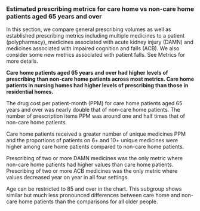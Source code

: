 ### Estimated prescribing metrics for care home vs non-care home patients aged 65 years and over

In this section, we compare general prescribing volumes as well as established prescribing metrics including multiple medicines to a patient (polypharmacy), medicines associated with acute kidney injury (DAMN) and medicines associated with impaired cognition and falls (ACB). We also consider some new metrics associated with patient falls. See <a onclick="internalLink('Metrics');">Metrics</a> for more details.

__Care home patients aged 65 years and over had higher levels of prescribing than non-care home patients across most metrics. Care home patients in nursing homes had higher levels of prescribing than those in residential homes.__

The drug cost per patient-month (PPM) for care home patients aged 65 years and over was nearly double that of non-care home patients. The number of prescription items PPM was around one and half times that of non-care home patients. 

Care home patients received a greater number of unique medicines PPM and the proportions of patients on 6+ and 10+ unique medicines were higher among care home patients compared to non-care home patients.

Prescribing of two or more DAMN medicines was the only metric where non-care home patients had higher values than care home patients. Prescribing of two or more ACB medicines was the only metric where values decreased year on year in all four settings.

Age can be restricted to 85 and over in the chart. This subgroup shows similar but much less pronounced differences between care home and non-care home patients than the comparisons for all older people.
